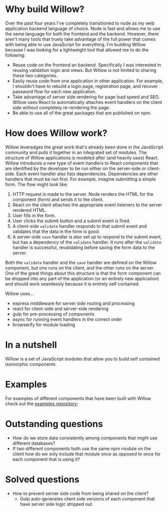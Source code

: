 # Why build Willow?

Over the past four years I've completely transitioned to node as my web application backend language of choice. Node is fast and allows me to use the same language for both the frontend and the backend. However, there aren't many tools that truely take advantage of the full power that comes with being able to use JavaScript for everything. I'm building Willow because I was looking for a lightweight tool that allowed me to do the following:

* Reuse code on the frontend an backend. Specifically I was interested in reusing validation logic and views. But Willow is not limited to sharing these two categories.
* Easily reuse code from one application in other application. For example, I shouldn't have to rebuild a login page, registration page, and recover password flow for each new application.
* Take advantage of server side rendering for page load speed and SEO. Willow uses React to automatically attaches event handlers on the client side without completely re-rendering the page.
* Be able to use all of the great packages that are published on npm.

# How does Willow work?

Willow leveradges the great work that's already been done in the JavaScript community and pulls it together in an integrated set of modules. The structure of Willow applications is modeled after (and heavily uses) React. Willow introduces a new type of event handlers to React components that are identified by the developer to be run either on the server-side or client-side. Each event handler also lists dependencies. Dependencies are other handlers that must be run first. For example, imagine submitting a simple form. The flow might look like:

1. HTTP request is made to the server. Node renders the HTML for the component (form) and sends it to the client.
2. React on the client attaches the appropriate event listeners to the server rendered HTML.
2. User fills in the form.
3. User clicks the submit button and a submit event is fired.
4. A client-side `validate` handler responds to that submit event and validates that the data in the form is good.
5. A server-side `save` handler is also set up to respond to the submit event, but has a dependency of the `validate` handler. It runs after the `validate` handler is successful, revalidating before saving the form data to the server.

Both the `validate` handler and the `save` handler are defined on the Willow component, but one runs on the client, and the other runs on the server. One of the great things about this structure is that the form component can be dropped into any part of the application (or an entirely new application) and should work seamlessly because it is entirely self contained.


Willow uses...

* express middleware for server side routing and processing
* react for client-side and server-side rendering
* gulp for pre-processing of components
* async for running event handlers in the correct order
* browserify for module loading

# In a nutshell

Willow is a set of JavaScript modules that allow you to build self contained isomorphic components.

# Examples

For examples of different components that have been built with Willow check out the [examples repository]();

# Outstanding questions

- How do we store data consistently among components that might use different databases?
- If two different components both use the same npm module on the client how do we only include that module once as opposed to once for each component that is using it?

# Solved questions

- How to prevent server side code from being shared on the client?
	- Gulp auto-generates client side versions of each component that have server side logic stripped out.